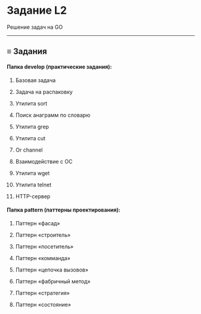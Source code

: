 # Задание L2
Решение задач на GO
***

## ≡ Задания

#### Папка develop (практические задания):

1. Базовая задача


2. Задача на распаковку


3. Утилита sort


4. Поиск анаграмм по словарю


5. Утилита grep


6. Утилита cut


7. Or channel


8. Взаимодействие с ОС


9. Утилита wget


10. Утилита telnet


11. HTTP-сервер

#### Папка pattern (паттерны проектирования):
1. Паттерн «фасад»


2. Паттерн «строитель»


3. Паттерн «посетитель»


4. Паттерн «комманда»


5. Паттерн «цепочка вызовов»


6. Паттерн «фабричный метод»


7. Паттерн «стратегия»


8. Паттерн «состояние»